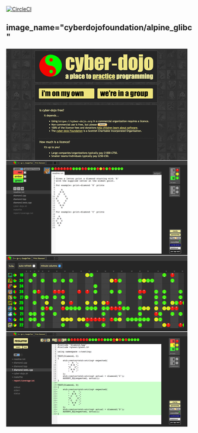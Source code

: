 [![CircleCI](https://circleci.com/gh/cyber-dojo-languages/alpine-glibc.svg?style=svg)](https://circleci.com/gh/cyber-dojo-languages/alpine-glibc)

## image_name="cyberdojofoundation/alpine_glibc"

![cyber-dojo.org home page](https://github.com/cyber-dojo/cyber-dojo/blob/master/shared/home_page_snapshot.png)